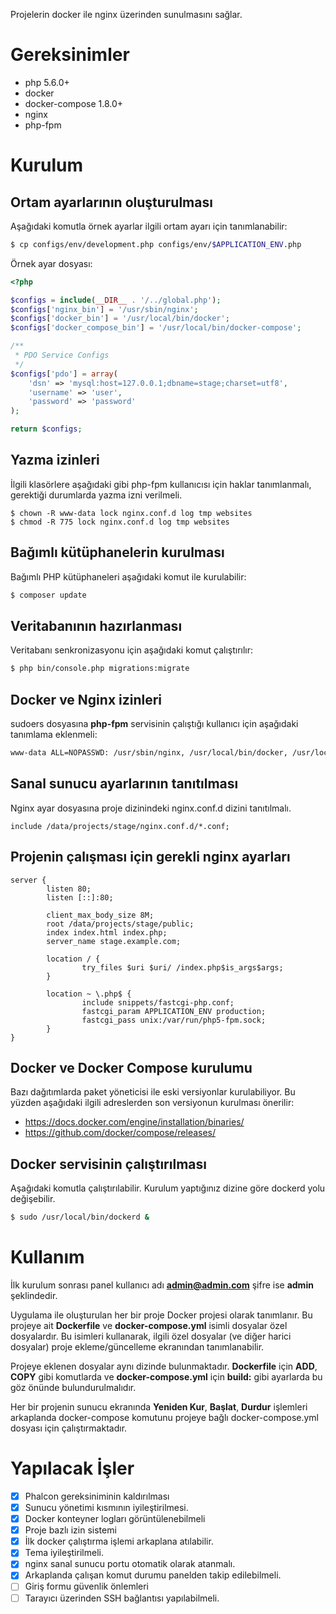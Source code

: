 Projelerin docker ile nginx üzerinden sunulmasını sağlar. 

# Gereksinimler

* php 5.6.0+
* docker
* docker-compose 1.8.0+
* nginx
* php-fpm

# Kurulum

## Ortam ayarlarının oluşturulması

Aşağıdaki komutla örnek ayarlar ilgili ortam ayarı için tanımlanabilir:
```bash
$ cp configs/env/development.php configs/env/$APPLICATION_ENV.php
```

Örnek ayar dosyası:
```php
<?php

$configs = include(__DIR__ . '/../global.php');
$configs['nginx_bin'] = '/usr/sbin/nginx';
$configs['docker_bin'] = '/usr/local/bin/docker';
$configs['docker_compose_bin'] = '/usr/local/bin/docker-compose';

/**
 * PDO Service Configs
 */
$configs['pdo'] = array(
    'dsn' => 'mysql:host=127.0.0.1;dbname=stage;charset=utf8',
    'username' => 'user',
    'password' => 'password'
);

return $configs;

```

## Yazma izinleri

İlgili klasörlere aşağıdaki gibi php-fpm kullanıcısı için haklar tanımlanmalı, gerektiği durumlarda yazma izni verilmeli.
```
$ chown -R www-data lock nginx.conf.d log tmp websites
$ chmod -R 775 lock nginx.conf.d log tmp websites
```

## Bağımlı kütüphanelerin kurulması

Bağımlı PHP kütüphaneleri aşağıdaki komut ile kurulabilir:
```bash
$ composer update
```

## Veritabanının hazırlanması

Veritabanı senkronizasyonu için aşağıdaki komut çalıştırılır:
```bash
$ php bin/console.php migrations:migrate
```

## Docker ve Nginx izinleri

sudoers dosyasına **php-fpm** servisinin çalıştığı kullanıcı için aşağıdaki tanımlama eklenmeli:
```bash
www-data ALL=NOPASSWD: /usr/sbin/nginx, /usr/local/bin/docker, /usr/local/bin/docker-compose
```

## Sanal sunucu ayarlarının tanıtılması

Nginx ayar dosyasına proje dizinindeki nginx.conf.d dizini tanıtılmalı. 
```
include /data/projects/stage/nginx.conf.d/*.conf;
```

## Projenin çalışması için gerekli nginx ayarları

```
server {
        listen 80;
        listen [::]:80;

        client_max_body_size 8M;
        root /data/projects/stage/public;
        index index.html index.php;
        server_name stage.example.com;

        location / {
                try_files $uri $uri/ /index.php$is_args$args;
        }

        location ~ \.php$ {
                include snippets/fastcgi-php.conf;
                fastcgi_param APPLICATION_ENV production;
                fastcgi_pass unix:/var/run/php5-fpm.sock;
        }
}
```


## Docker ve Docker Compose kurulumu

Bazı dağıtımlarda paket yöneticisi ile eski versiyonlar kurulabiliyor. Bu yüzden aşağıdaki ilgili adreslerden
son versiyonun kurulması önerilir:

* https://docs.docker.com/engine/installation/binaries/
* https://github.com/docker/compose/releases/

## Docker servisinin çalıştırılması

Aşağıdaki komutla çalıştırılabilir. Kurulum yaptığınız dizine göre dockerd yolu değişebilir.
```bash
$ sudo /usr/local/bin/dockerd &
```

# Kullanım

İlk kurulum sonrası panel kullanıcı adı **admin@admin.com** şifre ise **admin** şeklindedir.

Uygulama ile oluşturulan her bir proje Docker projesi olarak tanımlanır. Bu projeye ait **Dockerfile** ve 
**docker-compose.yml** isimli dosyalar özel dosyalardır. Bu isimleri kullanarak, ilgili özel dosyalar
(ve diğer harici dosyalar) proje ekleme/güncelleme ekranından tanımlanabilir.

Projeye eklenen dosyalar aynı dizinde bulunmaktadır. **Dockerfile** için **ADD**, **COPY** gibi komutlarda ve
**docker-compose.yml** için **build:** gibi ayarlarda bu göz önünde bulundurulmalıdır. 

Her bir projenin sunucu ekranında **Yeniden Kur**, **Başlat**, **Durdur** işlemleri arkaplanda docker-compose komutunu
projeye bağlı docker-compose.yml dosyası için çalıştırmaktadır.

# Yapılacak İşler

* [X] Phalcon gereksiniminin kaldırılması
* [X] Sunucu yönetimi kısmının iyileştirilmesi.
* [X] Docker konteyner logları görüntülenebilmeli
* [X] Proje bazlı izin sistemi
* [X] İlk docker çalıştırma işlemi arkaplana atılabilir.
* [X] Tema iyileştirilmeli.
* [X] nginx sanal sunucu portu otomatik olarak atanmalı.
* [X] Arkaplanda çalışan komut durumu panelden takip edilebilmeli.
* [ ] Giriş formu güvenlik önlemleri
* [ ] Tarayıcı üzerinden SSH bağlantısı yapılabilmeli.